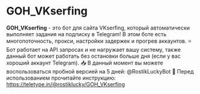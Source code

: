 # GOH_VKserfing
**GOH_VKserfing** - это бот для сайта VKserfing, который автоматически выполняет задания на подписку в Telegram! В этом боте есть многопоточность, прокси, настройки задержек и прогрев аккаунтов.
⭐️ Бот работает на API запросах и не нагружает вашу систему, также данный бот может работать без остановки больше дня (если у вас хороший аккаунт Telegram).
📥 В данный момент вы можете воспользоваться пробной версией на 5 дней: @RostikLuckyBot
📱 Перед использованием прочитайте инструкцию: https://teletype.in/@rostiklucky/GOH_VKserfing
